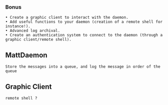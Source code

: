 ### Bonus
	• Create a graphic client to interact with the daemon.
	• Add useful functions to your daemon (creation of a remote shell for instance!).
	• Advanced log archival.
	• Create an authentication system to connect to the daemon (through a graphic client/remote shell).

## MattDaemon
	Store the messages into a queue, and log the message in order of the queue

## Graphic Client 
	remote shell ?
